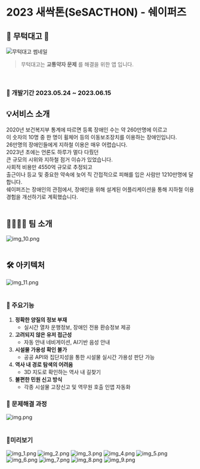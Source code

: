 # 2023 새싹톤(SeSACTHON) - 쉐이퍼즈

## 🚂 무턱대고 🚂
![무턱대고 썸네일](https://sesacthon.s3.ap-northeast-2.amazonaws.com/assets/main.png)
> 무턱대고는 **교통약자 문제** 를 해결을 위한 앱 입니다.
<br />

### 🚀 개발기간 2023.05.24 ~ 2023.06.15

## 💡서비스 소개
2020년 보건복지부 통계에 따르면 등록 장애인 수는 약 260만명에 이르고<br/>
이 숫자의 10명 중 한 명이 휠체어 등의 이동보조장치를 이용하는 장애인입니다.<br/>
26만명의 장애인들에게 지하철 이용은 매우 어렵습니다.<br/>
2023년 초에는 언론도 하루가 멀다 다뤘던<br/>
큰 규모의 시위와 지하철 점거 이슈가 있었습니다.<br/>
사회적 비용만 4550억 규모로 추정되고<br/>
출근이나 등교 및 중요한 약속에 늦어 직 간접적으로 피해를 입은 사람만 1210만명에 달합니다.<br/>
쉐이퍼즈는 장애인의 관점에서, 장애인을 위해 설계된 어플리케이션을 통해 지하철 이용 경험을 개선하기로 계획했습니다.
<br/>
<br/>


## 👨‍👩‍👧‍👦 팀 소개
![img_10.png](assets/team.png)
<br/>
<br/>

## 🛠️ 아키텍처
![img_11.png](assets/arch.png)
<br/>
<br/>

### 📍 주요기능
1. **정확한 양질의 정보 부재**
   - 실시간 열차 운행정보, 장애인 전용 환승정보 제공
2. **고려되지 않은 유저 접근성**
    - 자동 안내 네비게이션, AI기반 음성 안내
3. **시설물 가용성 확인 불가**
   - 공공 API와 집단지성을 통한 시설물 실시간 가용성 판단 가능
4. **역사 내 경로 탐색의 어려움**
    - 3D 지도로 확인하는 역사 내 길찾기
5. **불편한 민원 신고 방식**
    - 각종 시설물 고장신고 및 역무원 호출 인앱 자동화

### 🔐 문제해결 과정
![img.png](assets/img.png)
<br/>
<br/>

### 📱미리보기
![img_1.png](assets/img_1.png)
![img_2.png](assets/img_2.png)
![img_3.png](assets/img_3.png)
![img_4.png](assets/img_4.png)
![img_5.png](assets/img_5.png)
![img_6.png](assets/img_6.png)
![img_7.png](assets/img_7.png)
![img_8.png](assets/img_8.png)
![img_9.png](assets/img_9.png)
